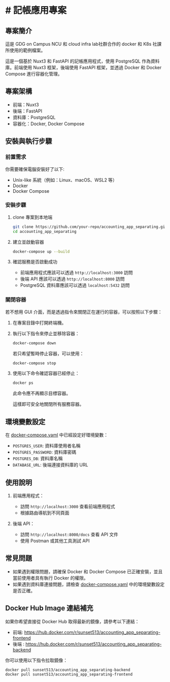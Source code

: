 # # 記帳應用專案



## 專案簡介
這是 GDG on Campus NCU 和 cloud infra lab社群合作的 docker 和 K8s 社課所使用的範例檔案。

這是一個基於 Nuxt3 和 FastAPI 的記帳應用程式，使用 PostgreSQL 作為資料庫。前端使用 Nuxt3 框架，後端使用 FastAPI 框架，並透過 Docker 和 Docker Compose 進行容器化管理。

## 專案架構
- 前端：Nuxt3
- 後端：FastAPI
- 資料庫：PostgreSQL
- 容器化：Docker, Docker Compose

## 安裝與執行步驟

### 前置需求
你需要確保電腦安裝好了以下:
- Unix-like 系統（例如：Linux、macOS、WSL2 等）
- Docker
- Docker Compose


### 安裝步驟
1. clone 專案到本地端
    ```bash
    git clone https://github.com/your-repo/accounting_app_separating.git
    cd accounting_app_separating
    ```

2. 建立並啟動容器
    ```bash
    docker-compose up --build
    ```

3. 確認服務是否啟動成功
    - 前端應用程式應該可以透過 `http://localhost:3000` 訪問
    - 後端 API 應該可以透過 `http://localhost:8000` 訪問
    - PostgreSQL 資料庫應該可以透過 `localhost:5432` 訪問

### 關閉容器

 若不想用 GUI 介面，而是透過指令來關閉正在運行的容器，可以按照以下步驟：

1. 在專案目錄中打開終端機。
2. 執行以下指令來停止並移除容器：
      ```bash
      docker-compose down
      ```
      若只希望暫時停止容器，可以使用：
      ```bash
      docker-compose stop
      ```
3. 使用以下命令確認容器已經停止：
      ```bash
      docker ps
      ```
      此命令應不再顯示目標容器。

    這樣即可安全地關閉所有服務容器。

## 環境變數設定
在 [docker-compose.yaml](http://_vscodecontentref_/1) 中已經設定好環境變數：
- `POSTGRES_USER`: 資料庫使用者名稱
- `POSTGRES_PASSWORD`: 資料庫密碼
- `POSTGRES_DB`: 資料庫名稱
- `DATABASE_URL`: 後端連接資料庫的 URL

## 使用說明
1. 前端應用程式：
    - 訪問 `http://localhost:3000` 查看前端應用程式
    - 根據路由導航到不同頁面

2. 後端 API：
    - 訪問 `http://localhost:8000/docs` 查看 API 文件
    - 使用 Postman 或其他工具測試 API

## 常見問題
- 如果遇到權限問題，請確保 Docker 和 Docker Compose 已正確安裝，並且當前使用者具有執行 Docker 的權限。
- 如果遇到資料庫連接問題，請檢查 [docker-compose.yaml](http://_vscodecontentref_/2) 中的環境變數設定是否正確。


## Docker Hub Image 連結補充

如果你希望直接從 Docker Hub 取得最新的鏡像，請參考以下連結：

- 前端: https://hub.docker.com/r/sunset513/accounting_app_separating-frontend
- 後端 : https://hub.docker.com/r/sunset513/accounting_app_separating-backend

你可以使用以下指令拉取鏡像：
```bash
docker pull sunset513/accounting_app_separating-backend
docker pull sunset513/accounting_app_separating-frontend
```